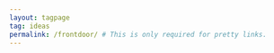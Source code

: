 ```yaml
---
layout: tagpage
tag: ideas
permalink: /frontdoor/ # This is only required for pretty links.
---
```


